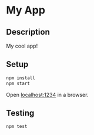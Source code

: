 # My App

## Description

My cool app!

## Setup

```bash
npm install
npm start
```

Open [localhost:1234](localhost:1234) in a browser.

## Testing

```bash
npm test
```
